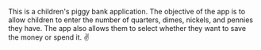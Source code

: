 This is a children's piggy bank application. The objective of the app is to allow children to enter
the number of quarters, dimes, nickels, and pennies they have. The app also allows them to select
whether they want to save the money or spend it. :v: